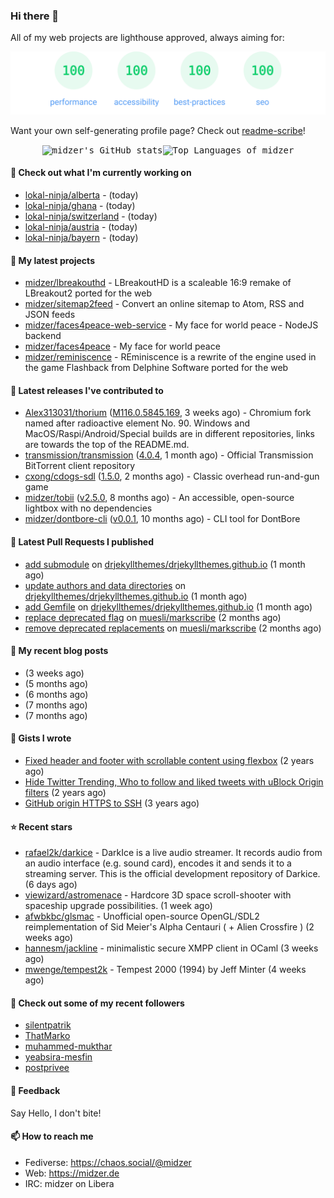 ### Hi there 👋

All of my web projects are lighthouse approved, always aiming for:

<p align="center">
  <kbd><img src="https://github.com/midzer/midzer/blob/master/lighthouse.svg" alt="Lighthouse score 100s"></kbd>
</p>

Want your own self-generating profile page? Check out [readme-scribe](https://github.com/muesli/readme-scribe)!

<p align="center">
  <kbd><img src="https://github-readme-stats.vercel.app/api?username=midzer&show_icons=true&hide_title=true&hide_border=true&theme=tokyonight" alt="midzer's GitHub stats"><img height="165" src="https://github-readme-stats.vercel.app/api/top-langs/?username=midzer&layout=compact&langs_count=8&hide_border=true&theme=tokyonight" alt="Top Languages of midzer"></kbd>
</p>

#### 👷 Check out what I'm currently working on

- [lokal-ninja/alberta](https://github.com/lokal-ninja/alberta) -  (today)
- [lokal-ninja/ghana](https://github.com/lokal-ninja/ghana) -  (today)
- [lokal-ninja/switzerland](https://github.com/lokal-ninja/switzerland) -  (today)
- [lokal-ninja/austria](https://github.com/lokal-ninja/austria) -  (today)
- [lokal-ninja/bayern](https://github.com/lokal-ninja/bayern) -  (today)

#### 🌱 My latest projects

- [midzer/lbreakouthd](https://github.com/midzer/lbreakouthd) - LBreakoutHD is a scaleable 16:9 remake of LBreakout2 ported for the web
- [midzer/sitemap2feed](https://github.com/midzer/sitemap2feed) - Convert an online sitemap to Atom, RSS and JSON feeds
- [midzer/faces4peace-web-service](https://github.com/midzer/faces4peace-web-service) - My face for world peace - NodeJS backend
- [midzer/faces4peace](https://github.com/midzer/faces4peace) - My face for world peace
- [midzer/reminiscence](https://github.com/midzer/reminiscence) - REminiscence is a rewrite of the engine used in the game Flashback from Delphine Software ported for the web

#### 🔭 Latest releases I've contributed to

- [Alex313031/thorium](https://github.com/Alex313031/thorium) ([M116.0.5845.169](https://github.com/Alex313031/thorium/releases/tag/M116.0.5845.169), 3 weeks ago) - Chromium fork named after radioactive element No. 90. Windows and MacOS/Raspi/Android/Special builds are in different repositories, links are towards the top of the README.md.
- [transmission/transmission](https://github.com/transmission/transmission) ([4.0.4](https://github.com/transmission/transmission/releases/tag/4.0.4), 1 month ago) - Official Transmission BitTorrent client repository
- [cxong/cdogs-sdl](https://github.com/cxong/cdogs-sdl) ([1.5.0](https://github.com/cxong/cdogs-sdl/releases/tag/1.5.0), 2 months ago) - Classic overhead run-and-gun game
- [midzer/tobii](https://github.com/midzer/tobii) ([v2.5.0](https://github.com/midzer/tobii/releases/tag/v2.5.0), 8 months ago) - An accessible, open-source lightbox with no dependencies
- [midzer/dontbore-cli](https://github.com/midzer/dontbore-cli) ([v0.0.1](https://github.com/midzer/dontbore-cli/releases/tag/v0.0.1), 10 months ago) - CLI tool for DontBore

#### 🔨 Latest Pull Requests I published

- [add submodule](https://github.com/drjekyllthemes/drjekyllthemes.github.io/pull/9) on [drjekyllthemes/drjekyllthemes.github.io](https://github.com/drjekyllthemes/drjekyllthemes.github.io) (1 month ago)
- [update authors and data directories](https://github.com/drjekyllthemes/drjekyllthemes.github.io/pull/8) on [drjekyllthemes/drjekyllthemes.github.io](https://github.com/drjekyllthemes/drjekyllthemes.github.io) (1 month ago)
- [add Gemfile](https://github.com/drjekyllthemes/drjekyllthemes.github.io/pull/7) on [drjekyllthemes/drjekyllthemes.github.io](https://github.com/drjekyllthemes/drjekyllthemes.github.io) (1 month ago)
- [replace deprecated flag](https://github.com/muesli/markscribe/pull/82) on [muesli/markscribe](https://github.com/muesli/markscribe) (2 months ago)
- [remove deprecated replacements](https://github.com/muesli/markscribe/pull/81) on [muesli/markscribe](https://github.com/muesli/markscribe) (2 months ago)

#### 📜 My recent blog posts

- [](https://midzer.de/how-to-win-an-online-conversation-legally) (3 weeks ago)
- [](https://midzer.de/eierlikoerkuchen) (5 months ago)
- [](https://midzer.de/a-short-guideline-for-getting-stuff-done-without-ai) (6 months ago)
- [](https://midzer.de/omas-faschingskrapfen) (7 months ago)
- [](https://midzer.de/eine-frage-des-geldes) (7 months ago)

#### 📓 Gists I wrote

- [Fixed header and footer with scrollable content using flexbox](https://gist.github.com/3893ce8c0bec6f805ec1a7bb3269775d) (2 years ago)
- [Hide Twitter Trending, Who to follow and liked tweets with uBlock Origin filters](https://gist.github.com/1afc39bdf5adbfe0020d1c2212b76b87) (2 years ago)
- [GitHub origin HTTPS to SSH](https://gist.github.com/3ceba8ad7d956e02d9e920b121d8d059) (3 years ago)

#### ⭐ Recent stars

- [rafael2k/darkice](https://github.com/rafael2k/darkice) - DarkIce is a live audio streamer. It records audio from an audio interface (e.g. sound card), encodes it and sends it to a streaming server.  This is the official development repository of Darkice. (6 days ago)
- [viewizard/astromenace](https://github.com/viewizard/astromenace) - Hardcore 3D space scroll-shooter with spaceship upgrade possibilities. (1 week ago)
- [afwbkbc/glsmac](https://github.com/afwbkbc/glsmac) - Unofficial open-source OpenGL/SDL2 reimplementation of Sid Meier&#39;s Alpha Centauri ( &#43; Alien Crossfire ) (2 weeks ago)
- [hannesm/jackline](https://github.com/hannesm/jackline) - minimalistic secure XMPP client in OCaml (3 weeks ago)
- [mwenge/tempest2k](https://github.com/mwenge/tempest2k) - Tempest 2000 (1994) by Jeff Minter (4 weeks ago)

#### 👯 Check out some of my recent followers

- [silentpatrik](https://github.com/silentpatrik)
- [ThatMarko](https://github.com/ThatMarko)
- [muhammed-mukthar](https://github.com/muhammed-mukthar)
- [yeabsira-mesfin](https://github.com/yeabsira-mesfin)
- [postprivee](https://github.com/postprivee)

#### 💬 Feedback

Say Hello, I don't bite!

#### 📫 How to reach me

- Fediverse: https://chaos.social/@midzer
- Web: https://midzer.de
- IRC: midzer on Libera
